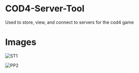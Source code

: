 COD4-Server-Tool
================

Used to store, view, and connect to servers for the cod4 game

Images
======
![ST1](https://raw.github.com/EvilSeven/COD4-Server-Tool/master/INFO/cod4st1.png)

![PP2](https://raw.github.com/EvilSeven/COD4-Server-Tool/master/INFO/cod4st2.png)
